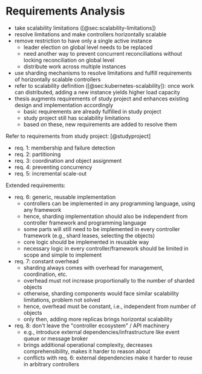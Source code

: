 # Requirements Analysis

- take scalability limitations ([@sec:scalability-limitations])
- resolve limitations and make controllers horizontally scalable
- remove restriction to have only a single active instance
  - leader election on global level needs to be replaced
  - need another way to prevent concurrent reconciliations without locking reconciliation on global level
  - distribute work across multiple instances
- use sharding mechanisms to resolve limitations and fulfill requirements of horizontally scalable controllers
- refer to scalability definition ([@sec:kubernetes-scalability]): once work can distributed, adding a new instance yields higher load capacity
- thesis augments requirements of study project and enhances existing design and implementation accordingly
  - basic requirements are already fulfilled in study project
  - study project still has scalability limitations
  - based on these, new requirements are added to resolve them

Refer to requirements from study project:
[@studyproject]

- req. 1: membership and failure detection
- req. 2: partitioning
- req. 3: coordination and object assignment
- req. 4: preventing concurrency
- req. 5: incremental scale-out

Extended requirements:

- req. 6: generic, reusable implementation
  - controllers can be implemented in any programming language, using any framework
  - hence, sharding implementation should also be independent from controller framework and programming language
  - some parts will still need to be implemented in every controller framework (e.g., shard leases, selecting the objects)
  - core logic should be implemented in reusable way
  - necessary logic in every controller/framework should be limited in scope and simple to implement
- req. 7: constant overhead
  - sharding always comes with overhead for management, coordination, etc.
  - overhead must not increase proportionally to the number of sharded objects
  - otherwise, sharding components would face similar scalability limitations, problem not solved
  - hence, overhead must be constant, i.e., independent from number of objects
  - only then, adding more replicas brings horizontal scalability
- req. 8: don't leave the "controller ecosystem" / API machinery
  - e.g., introduce external dependencies/infrastructure like event queue or message broker
  - brings additional operational complexity, decreases comprehensibility, makes it harder to reason about
  - conflicts with req. 6: external dependencies make it harder to reuse in arbitrary controllers

